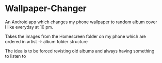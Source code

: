 # Wallpaper-Changer
An Android  app which changes my phone wallpaper to random album cover I like everyday at 10 pm.

Takes the images from the Homescreen folder on my phone which are ordered in artist -> album folder structure

The idea is to be forced revisting old albums and always having something to listen to
